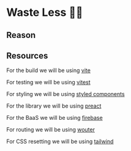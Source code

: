 # Waste Less 💚🍴

## Reason

<!-- TODO -->
## Resources

For the build we will be using [vite](https://vitejs.dev/)

For testing we will be using [vitest](https://vitest.dev/)

For styling we will be using [styled components](https://styled-components.com/)

For the library we will be using [preact](https://preactjs.com/)

<!-- Firebase-admin -->
For the BaaS we will be using [firebase](https://firebase.google.com/)

For routing we will be using [wouter](https://github.com/molefrog/wouter)

For CSS resetting we will be using [tailwind](https://unpkg.com/tailwindcss@3.2.4/src/css/preflight.css)
